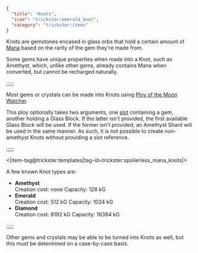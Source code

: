 ```json
{
  "title": "Knots",
  "icon": "trickster:emerald_knot",
  "category": "trickster:items"
}
```

Knots are gemstones encased in glass orbs that hold a certain
amount of [Mana](^trickster:concepts/mana) based on the rarity of the gem they're made from.


Some gems have unique properties when made into a Knot, such as Amethyst,
which, unlike other gems, already contains Mana when converted,
but cannot be recharged naturally.

;;;;;

Most gems or crystals can be made into Knots using
[Ploy of the Moon Watcher](^trickster:ploys/mana#2).


This ploy optionally takes two arguments, 
one [slot](^trickster:delusions_ingresses/inventory#4) containing a gem, another holding a Glass Block.
If the latter isn't provided, the first available Glass Block will be used.
If the former isn't provided, an Amethyst Shard will be used in the same manner. 
As such, it is not possible to create non-amethyst Knots without providing a slot reference.

;;;;;

<|item-tag@trickster:templates|tag-id=trickster:spoilerless_mana_knots|>

A few known Knot types are:

- __Amethyst__\
Creation cost: none
Capacity: 128 kG
- __Emerald__\
Creation cost: 512 kG 
Capacity: 1024 kG
- __Diamond__\
Creation cost: 8192 kG
Capacity: 16384 kG

;;;;;

Other gems and crystals may be able to be turned into Knots as well, 
but this must be determined on a case-by-case basis.
